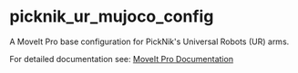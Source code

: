 # picknik_ur_mujoco_config

A MoveIt Pro base configuration for PickNik's Universal Robots (UR) arms.

For detailed documentation see: [MoveIt Pro Documentation](https://docs.picknik.ai/)
